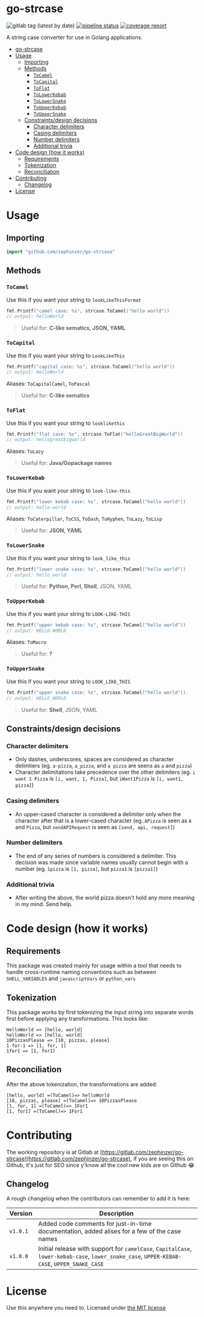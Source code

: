 # go-strcase

![gitlab tag (latest by date)](https://img.shields.io/gitlab/v/tag/zephinzer/go-strcase?sort=date)
[![pipeline status](https://gitlab.com/zephinzer/go-strcase/badges/master/pipeline.svg)](https://gitlab.com/zephinzer/go-strcase/-/commits/master)
[![coverage report](https://gitlab.com/zephinzer/go-strcase/badges/master/coverage.svg)](https://gitlab.com/zephinzer/go-strcase/-/commits/master)

A string case converter for use in Golang applications.

- [go-strcase](#go-strcase)
- [Usage](#usage)
  - [Importing](#importing)
  - [Methods](#methods)
    - [`ToCamel`](#tocamel)
    - [`ToCapital`](#tocapital)
    - [`ToFlat`](#toflat)
    - [`ToLowerKebab`](#tolowerkebab)
    - [`ToLowerSnake`](#tolowersnake)
    - [`ToUpperKebab`](#toupperkebab)
    - [`ToUpperSnake`](#touppersnake)
  - [Constraints/design decisions](#constraintsdesign-decisions)
    - [Character delimiters](#character-delimiters)
    - [Casing delimiters](#casing-delimiters)
    - [Number delimiters](#number-delimiters)
    - [Additional trivia](#additional-trivia)
- [Code design (how it works)](#code-design-how-it-works)
  - [Requirements](#requirements)
  - [Tokenization](#tokenization)
  - [Reconciliation](#reconciliation)
- [Contributing](#contributing)
  - [Changelog](#changelog)
- [License](#license)

# Usage

## Importing

```go
import "github.com/zephinzer/go-strcase"
```

## Methods

### `ToCamel`

Use this if you want your string to `lookLikeThisFormat`

```go
fmt.Printf("camel case: %s", strcase.ToCamel("hello world"))
// output: helloWorld
```

> Useful for: **C-like sematics, JSON, YAML**

### `ToCapital`

Use this if you want your string to `LookLikeThis`

```go
fmt.Printf("capital case: %s", strcase.ToCamel("hello world"))
// output: HelloWorld
```

Aliases: `ToCapitalCamel`, `ToPascal`

> Useful for: **C-like sematics**

### `ToFlat`

Use this if you want your string to `looklikethis`

```go
fmt.Printf("flat case: %s", strcase.ToFlat("helloGreatBigWorld"))
// output: hellogreatbigworld
```

Aliases: `ToLazy`

> Useful for: **Java/Gopackage names**

### `ToLowerKebab`

Use this if you want your string to `look-like-this`

```go
fmt.Printf("lower kebab case: %s", strcase.ToCamel("hello world"))
// output: hello-world
```

Aliases: `ToCaterpillar`, `ToCSS`, `ToDash`, `ToHyphen`, `ToLazy`, `ToLisp`

> Useful for: **JSON, YAML**

### `ToLowerSnake`

Use this if you want your string to `look_like_this`

```go
fmt.Printf("lower snake case: %s", strcase.ToCamel("hello world"))
// output: hello_world
```

> Useful for: **Python, Perl, Shell**, JSON, YAML

### `ToUpperKebab`

Use this if you want your string to `LOOK-LIKE-THIS`

```go
fmt.Printf("upper kebab case: %s", strcase.ToCamel("hello world"))
// output: HELLO-WORLD
```

Aliases: `ToMacro`

> Useful for: **?**

### `ToUpperSnake`

Use this if you want your string to `LOOK_LIKE_THIS`

```go
fmt.Printf("upper snake case: %s", strcase.ToCamel("hello world"))
// output: HELLO_WORLD
```

> Useful for: **Shell**, JSON, YAML

## Constraints/design decisions

### Character delimiters

- Only dashes, underscores, spaces are considered as character delimtiers (eg. `a-pizza`, `a_pizza`, and `a pizza` are seens as `a` and `pizza`)
- Character delimitations take precedence over the other delimiters (eg. `i want 1 Pizza` is `[i, want, 1, Pizza]`, but `iWant1Pizza` is `[i, want1, pizza]`)

### Casing delimiters

- An upper-cased character is considered a delimiter only when the character after that is a lower-cased character (eg. `APizza` is seen as `A` and `Pizza`, but `sendAPIRequest` is seen as `[send, api, request]`)

### Number delimiters

- The end of any series of numbers is considered a delimiter. This decision was made since variable names usually cannot begin with a number (eg. `1pizza` is `[1, pizza]`, but `pizza1` is `[pizza1]`)

### Additional trivia

- After writing the above, the world pizza doesn't hold any more meaning in my mind. Send help.

# Code design (how it works)

## Requirements

This package was created mainly for usage within a tool that needs to handle cross-runtime naming conventions such as between `SHELL_VARIABLES` and `javascriptVars` or `python_vars`

## Tokenization

This package works by first tokenizing the input string into separate words first before applying any transformations. This looks like:

```
HelloWorld => [hello, world]
helloWorld => [hello, world]
10PizzasPlease => [10, pizzas, please]
1-for-1 => [1, for, 1]
1for1 => [1, for1]
```

## Reconciliation

After the above tokenization, the transformations are added:

```
[hello, world] =(ToCamel)=> helloWorld
[10, pizzas, please] =(ToCamel)=> 10PizzasPlease
[1, for, 1] =(ToCamel)=> 1For1
[1, for1] =(ToCamel)=> 1For1
```

# Contributing

The working repository is at Gitlab at [https://gitlab.com/zephinzer/go-strcase](https://gitlab.com/zephinzer/go-strcase), if you are seeing this on Github, it's just for SEO since y'know all the cool new kids are on Github 😂

## Changelog

A rough changelog when the contributors can remember to add it is here:

| Version  | Description                                                                                                                                 |
| -------- | ------------------------------------------------------------------------------------------------------------------------------------------- |
| `v1.0.1` | Added code comments for just-in-time documentation, added alises for a few of the case names                                                |
| `v1.0.0` | Initial release with support for `camelCase`, `CapitalCase`, `lower-kebab-case`, `lower_snake_case`, `UPPER-KEBAB-CASE`, `UPPER_SNAKE_CASE` |

# License

Use this anywhere you need to. Licensed under [the MIT license](./LICENSE)
